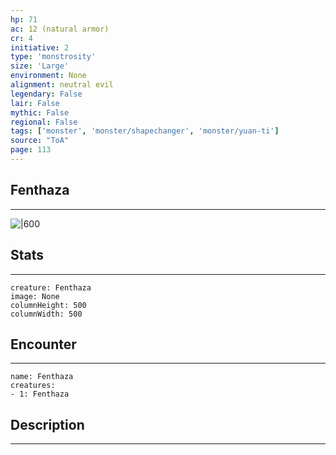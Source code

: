 ```yaml
---
hp: 71
ac: 12 (natural armor)
cr: 4
initiative: 2
type: 'monstrosity'    
size: 'Large'
environment: None
alignment: neutral evil
legendary: False
lair: False
mythic: False
regional: False
tags: ['monster', 'monster/shapechanger', 'monster/yuan-ti']
source: "ToA"
page: 113
---
```


## Fenthaza
---

![|600](D:/Program%20Files/5e.tools/img/bestiary/ToA/Fenthaza.png)

## Stats
---

```statblock
creature: Fenthaza
image: None
columnHeight: 500
columnWidth: 500
```

## Encounter
---

```encounter-table
name: Fenthaza
creatures:
- 1: Fenthaza
```

## Description
---




